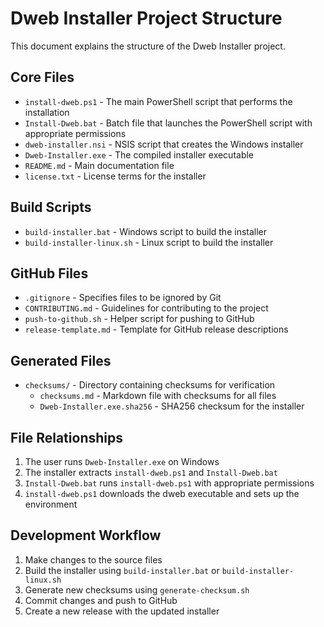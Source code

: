 # Dweb Installer Project Structure

This document explains the structure of the Dweb Installer project.

## Core Files

- `install-dweb.ps1` - The main PowerShell script that performs the installation
- `Install-Dweb.bat` - Batch file that launches the PowerShell script with appropriate permissions
- `dweb-installer.nsi` - NSIS script that creates the Windows installer
- `Dweb-Installer.exe` - The compiled installer executable
- `README.md` - Main documentation file
- `license.txt` - License terms for the installer

## Build Scripts

- `build-installer.bat` - Windows script to build the installer
- `build-installer-linux.sh` - Linux script to build the installer

## GitHub Files

- `.gitignore` - Specifies files to be ignored by Git
- `CONTRIBUTING.md` - Guidelines for contributing to the project
- `push-to-github.sh` - Helper script for pushing to GitHub
- `release-template.md` - Template for GitHub release descriptions

## Generated Files

- `checksums/` - Directory containing checksums for verification
  - `checksums.md` - Markdown file with checksums for all files
  - `Dweb-Installer.exe.sha256` - SHA256 checksum for the installer

## File Relationships

1. The user runs `Dweb-Installer.exe` on Windows
2. The installer extracts `install-dweb.ps1` and `Install-Dweb.bat`
3. `Install-Dweb.bat` runs `install-dweb.ps1` with appropriate permissions
4. `install-dweb.ps1` downloads the dweb executable and sets up the environment

## Development Workflow

1. Make changes to the source files
2. Build the installer using `build-installer.bat` or `build-installer-linux.sh`
3. Generate new checksums using `generate-checksum.sh`
4. Commit changes and push to GitHub
5. Create a new release with the updated installer 

